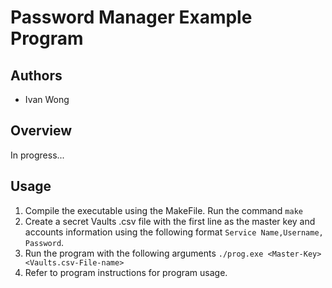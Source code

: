# Password Manager Example Program

## Authors

* Ivan Wong

## Overview

In progress...

## Usage

1. Compile the executable using the MakeFile. Run the command `make`
2. Create a secret Vaults .csv file with the first line as the master key and accounts information using the following format `Service Name,Username, Password`.
3. Run the program with the following arguments `./prog.exe <Master-Key> <Vaults.csv-File-name>`
4. Refer to program instructions for program usage.
